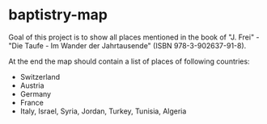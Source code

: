 # baptistry-map

Goal of this project is to show all places mentioned in the book of "J. Frei" - "Die Taufe - Im Wander der Jahrtausende" (ISBN 978-3-902637-91-8).

At the end the map should contain a list of places of following countries:
- Switzerland
- Austria
- Germany
- France
- Italy, Israel, Syria, Jordan, Turkey, Tunisia, Algeria

